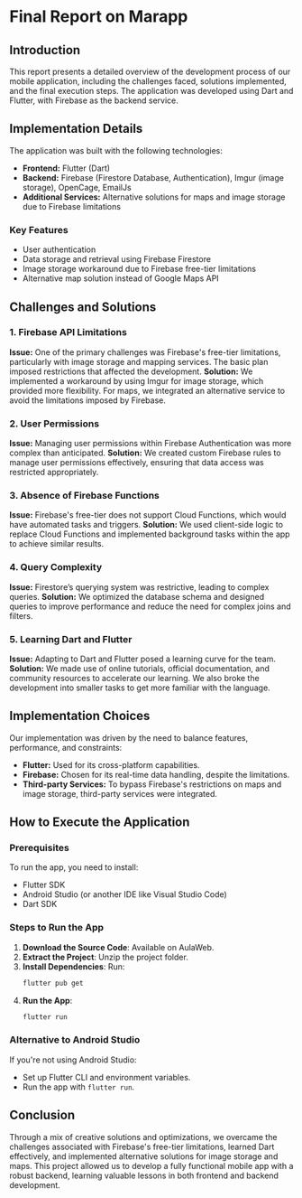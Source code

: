 # Final Report on Marapp

## Introduction
This report presents a detailed overview of the development process of our mobile application, including the challenges faced, solutions implemented, and the final execution steps. The application was developed using Dart and Flutter, with Firebase as the backend service.

## Implementation Details
The application was built with the following technologies:
- **Frontend:** Flutter (Dart)
- **Backend:** Firebase (Firestore Database, Authentication), Imgur (image storage), OpenCage, EmailJs
- **Additional Services:** Alternative solutions for maps and image storage due to Firebase limitations

### Key Features
- User authentication
- Data storage and retrieval using Firebase Firestore
- Image storage workaround due to Firebase free-tier limitations
- Alternative map solution instead of Google Maps API

## Challenges and Solutions

### 1. Firebase API Limitations
**Issue:** One of the primary challenges was Firebase's free-tier limitations, particularly with image storage and mapping services. The basic plan imposed restrictions that affected the development.
**Solution:** We implemented a workaround by using Imgur for image storage, which provided more flexibility. For maps, we integrated an alternative service to avoid the limitations imposed by Firebase.

### 2. User Permissions
**Issue:** Managing user permissions within Firebase Authentication was more complex than anticipated.
**Solution:** We created custom Firebase rules to manage user permissions effectively, ensuring that data access was restricted appropriately.

### 3. Absence of Firebase Functions
**Issue:** Firebase's free-tier does not support Cloud Functions, which would have automated tasks and triggers.
**Solution:** We used client-side logic to replace Cloud Functions and implemented background tasks within the app to achieve similar results.

### 4. Query Complexity
**Issue:** Firestore’s querying system was restrictive, leading to complex queries.
**Solution:** We optimized the database schema and designed queries to improve performance and reduce the need for complex joins and filters.

### 5. Learning Dart and Flutter
**Issue:** Adapting to Dart and Flutter posed a learning curve for the team.
**Solution:** We made use of online tutorials, official documentation, and community resources to accelerate our learning. We also broke the development into smaller tasks to get more familiar with the language.

## Implementation Choices
Our implementation was driven by the need to balance features, performance, and constraints:
- **Flutter:** Used for its cross-platform capabilities.
- **Firebase:** Chosen for its real-time data handling, despite the limitations.
- **Third-party Services:** To bypass Firebase's restrictions on maps and image storage, third-party services were integrated.

## How to Execute the Application
### Prerequisites
To run the app, you need to install:
- Flutter SDK
- Android Studio (or another IDE like Visual Studio Code)
- Dart SDK

### Steps to Run the App
1. **Download the Source Code**: Available on AulaWeb.
2. **Extract the Project**: Unzip the project folder.
3. **Install Dependencies**: Run:
   ```sh
   flutter pub get
   ```
4. **Run the App**:
   ```sh
   flutter run
   ```

### Alternative to Android Studio
If you're not using Android Studio:
- Set up Flutter CLI and environment variables.
- Run the app with `flutter run`.

## Conclusion
Through a mix of creative solutions and optimizations, we overcame the challenges associated with Firebase's free-tier limitations, learned Dart effectively, and implemented alternative solutions for image storage and maps. This project allowed us to develop a fully functional mobile app with a robust backend, learning valuable lessons in both frontend and backend development.
